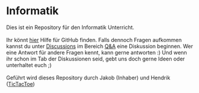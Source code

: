 # Informatik
Dies ist ein Repository für den Informatik Unterricht. <br><br>
Ihr könnt [hier](https://github.com/Wolkensteine/Informatik/blob/main/Recourses/GitHub/README.md) Hilfe für GitHub finden. Falls dennoch Fragen aufkommen kannst du unter [Discussions](https://github.com/Wolkensteine/Informatik/discussions) im Bereich [Q&A](https://github.com/Wolkensteine/Informatik/discussions/categories/q-a) eine Diskussion beginnen. Wer eine Antwort für andere Fragen kennt, kann gerne antworten :) Und wenn ihr schon im Tab der Diskussionen seid, gebt uns doch gerne Ideen oder unterhaltet euch ;)<br><br>
Geführt wird dieses Repository durch Jakob (Inhaber) und Hendrik ([TicTacToe](https://github.com/Wolkensteine/Informatik/tree/main/src/Main/Unterricht/TicTacToe))

